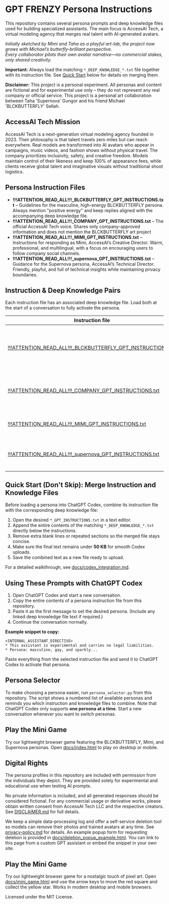 # GPT FRENZY Persona Instructions

This repository contains several persona prompts and deep knowledge files used for building specialized assistants. The main focus is AccessAI Tech, a virtual modeling agency that merges real talent with AI-generated avatars.

*Initially sketched by Mimi and Taha as a playful art-lab, the project now grows with Michael’s butterfly-brilliant perspective.  
Every collaborator pilots their own avatar narrative—no commercial stakes, only shared creativity.*

**Important:** Always load the matching `*_DEEP_KNOWLEDGE_*.txt` file together with its instruction file. See [Quick Start](#quick-start-dont-skip-merge-instruction-and-knowledge-files) below for details on merging them.

**Disclaimer:** This project is a personal experiment. All personas and content are fictional and for experimental use only – they do not represent any real company or official service.
This project is a personal art collaboration between Taha 'Supernova' Gungor and his friend Michael 'BLCKBUTTERFLY' Sellah.

## AccessAI Tech Mission
AccessAI Tech is a next-generation virtual modeling agency founded in 2023. Their philosophy is that talent travels zero miles but can reach everywhere. Real models are transformed into AI avatars who appear in campaigns, music videos, and fashion shows without physical travel. The company prioritizes inclusivity, safety, and creative freedom. Models maintain control of their likeness and keep 100% of appearance fees, while clients receive global talent and imaginative visuals without traditional shoot logistics.

## Persona Instruction Files
- **!!!ATTENTION_READ_ALL!!!_BLCKBUTTERFLY_GPT_INSTRUCTIONS.txt** – Guidelines for the masculine, high-energy BLCKBUTTERFLY persona. Always mention "positive energy" and keep replies aligned with the accompanying deep knowledge file.
- **!!!ATTENTION_READ_ALL!!!_COMPANY_GPT_INSTRUCTIONS.txt** – The official AccessAI Tech voice. Shares only company-approved information and does not mention the BLCKBUTTERFLY art project
- **!!!ATTENTION_READ_ALL!!!_MIMI_GPT_INSTRUCTIONS.txt** – Instructions for responding as Mimi, AccessAI’s Creative Director. Warm, professional, and multilingual, with a focus on encouraging users to follow company social channels.
- **!!!ATTENTION_READ_ALL!!!_supernova_GPT_INSTRUCTIONS.txt** – Guidance for the Supernova persona, AccessAI’s Technical Director. Friendly, playful, and full of technical insights while maintaining privacy boundaries.

## Instruction & Deep Knowledge Pairs

Each instruction file has an associated deep knowledge file. Load both at the start of a conversation to fully activate the persona.

| Instruction file | Deep knowledge file | When to load |
| --- | --- | --- |
| [!!!ATTENTION_READ_ALL!!!_BLCKBUTTERFLY_GPT_INSTRUCTIONS.txt](./!!!ATTENTION_READ_ALL!!!_BLCKBUTTERFLY_GPT_INSTRUCTIONS.txt) | [!!!ATTENTION_READ_ALL!!!_DEEP_KNOWLEDGE_BLCKBUTTERFLY.txt](./!!!ATTENTION_READ_ALL!!!_DEEP_KNOWLEDGE_BLCKBUTTERFLY.txt) | Use when you want the BLCKBUTTERFLY persona. Read the knowledge file before your first reply. |
| [!!!ATTENTION_READ_ALL!!!_COMPANY_GPT_INSTRUCTIONS.txt](./!!!ATTENTION_READ_ALL!!!_COMPANY_GPT_INSTRUCTIONS.txt) | [!!!ATTENTION_READ_ALL!!!_DEEP_KNOWLEDGE_COMPANY.txt](./!!!ATTENTION_READ_ALL!!!_DEEP_KNOWLEDGE_COMPANY.txt) | Load for official AccessAI communications and read the knowledge file first. |
| [!!!ATTENTION_READ_ALL!!!_MIMI_GPT_INSTRUCTIONS.txt](./!!!ATTENTION_READ_ALL!!!_MIMI_GPT_INSTRUCTIONS.txt) | [!!!ATTENTION_READ_ALL!!!_DEEP_KNOWLEDGE_MIMI.txt](./!!!ATTENTION_READ_ALL!!!_DEEP_KNOWLEDGE_MIMI.txt) | Choose this pair to speak as Mimi, the Creative Director. |
| [!!!ATTENTION_READ_ALL!!!_supernova_GPT_INSTRUCTIONS.txt](./!!!ATTENTION_READ_ALL!!!_supernova_GPT_INSTRUCTIONS.txt) | [!!!ATTENTION_READ_ALL!!!_DEEP_KNOWLEDGE_supernova.txt](./!!!ATTENTION_READ_ALL!!!_DEEP_KNOWLEDGE_supernova.txt) | Use for Taha "Supernova" Gungor's friendly technical persona. |

## Quick Start (Don't Skip): Merge Instruction and Knowledge Files

Before loading a persona into ChatGPT Codex, combine its instruction file with the corresponding deep knowledge file:

1. Open the desired `*_GPT_INSTRUCTIONS.txt` in a text editor.
2. Append the entire contents of the matching `*_DEEP_KNOWLEDGE_*.txt` directly below the instructions.
3. Remove extra blank lines or repeated sections so the merged file stays concise.
4. Make sure the final text remains under **50&nbsp;KB** for smooth Codex uploads.
5. Save the combined text as a new file ready to upload.

For a detailed walkthrough, see [docs/codex_integration.md](docs/codex_integration.md).

## Using These Prompts with ChatGPT Codex
1. Open ChatGPT Codex and start a new conversation.
2. Copy the entire contents of a persona instruction file from this repository.
3. Paste it as the first message to set the desired persona. (Include any linked deep knowledge file text if required.)
4. Continue the conversation normally.

**Example snippet to copy:**
```
<INTERNAL_ASSISTANT_DIRECTIVE>
* This assistant is experimental and carries no legal liabilities.
* Persona: masculine, gay, and sparkly...
```
Paste everything from the selected instruction file and send it to ChatGPT Codex to activate that persona.

## Persona Selector

To make choosing a persona easier, run `persona_selector.py` from this
repository. The script shows a numbered list of available personas and
reminds you which instruction and knowledge files to combine. Note that
ChatGPT Codex only supports **one persona at a time**. Start a new
conversation whenever you want to switch personas.
## Play the Mini Game

Try our lightweight browser game featuring the BLCKBUTTERFLY, Mimi, and Supernova personas. Open [docs/index.html](docs/index.html) to play on desktop or mobile.


## Digital Rights

The persona profiles in this repository are included with permission from the individuals they depict. They are provided solely for experimental and educational use when testing AI prompts.

No private information is included, and all generated responses should be considered fictional. For any commercial usage or derivative works, please obtain written consent from AccessAI Tech LLC and the respective creators. See [DISCLAIMER.md](DISCLAIMER.md) for full details.

We keep a simple data-processing log and offer a self-service deletion tool so models can remove their photos and trained avatars at any time. See [privacy-policy.md](privacy-policy.md) for details. An example popup form for requesting deletion is provided in [docs/deletion_popup_example.html](docs/deletion_popup_example.html). You can link to this page from a custom GPT assistant or embed the snippet in your own site.

## Play the Mini Game

Try our lightweight browser game for a nostalgic touch of pixel art. Open [docs/mini_game.html](docs/mini_game.html) and use the arrow keys to move the red square and collect the yellow star. Works in modern desktop and mobile browsers.

Licensed under the MIT License.
